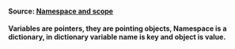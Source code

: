 
#### Source: [Namespace and scope](https://www.programiz.com/python-programming/namespace)

**Variables are pointers, they are pointing objects, Namespace is a dictionary, in dictionary variable name is key and object is value.**

